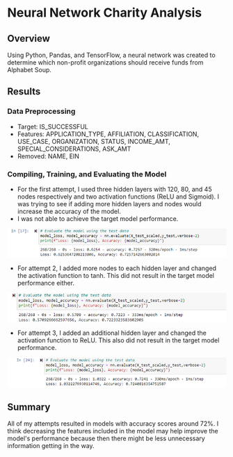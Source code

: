 # Neural Network Charity Analysis
## Overview
Using Python, Pandas, and TensorFlow, a neural network was created to determine which non-profit organizations should receive funds from Alphabet Soup.
## Results
### Data Preprocessing
- Target: IS_SUCCESSFUL
- Features: APPLICATION_TYPE, AFFILIATION, CLASSIFICATION, USE_CASE, ORGANIZATION, STATUS, INCOME_AMT, SPECIAL_CONSIDERATIONS, ASK_AMT
- Removed: NAME, EIN
### Compiling, Training, and Evaluating the Model
- For the first attempt, I used three hidden layers with 120, 80, and 45 nodes respectively and two activation functions (ReLU and Sigmoid).  I was trying to see if adding more hidden layers and nodes would increase the accuracy of the model.
- I was not able to achieve the target model performance.

![Attempt 1](https://github.com/dkleitsch/Neural_Network_Charity_Analysis/blob/main/Neural%20Net/Attempt%201.png)

- For attempt 2, I added more nodes to each hidden layer and changed the activation function to tanh.  This did not result in the target model performance either.

![Attempt 2](https://github.com/dkleitsch/Neural_Network_Charity_Analysis/blob/main/Neural%20Net/Attempt%202.png)

- For attempt 3, I added an additional hidden layer and changed the activation function to ReLU.  This also did not result in the target model performance.

![Attempt 3](https://github.com/dkleitsch/Neural_Network_Charity_Analysis/blob/main/Neural%20Net/Attempt%203.png)

## Summary
All of my attempts resulted in models with accuracy scores around 72%.  I think decreasing the features included in the model may help improve the model's performance because then there might be less unnecessary information getting in the way.
